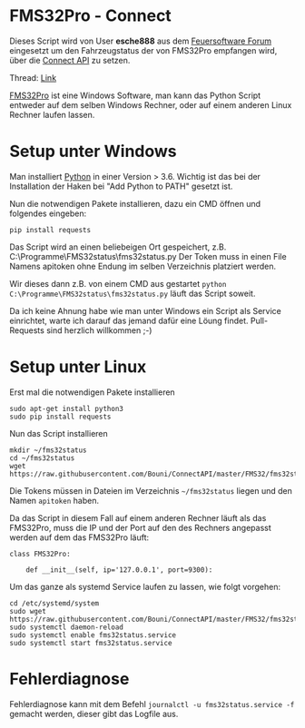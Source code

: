 # FMS32Pro - Connect

Dieses Script wird von User **esche888** aus dem [Feuersoftware Forum](https://feuersoftware.com/forum/) eingesetzt um den Fahrzeugstatus der von FMS32Pro empfangen wird, über die [Connect API](http://dokumentation.feuersoftware.com:8090/pages/viewpage.action?pageId=2490428) zu setzen.

Thread: [Link](https://feuersoftware.com/forum/index.php?thread/2189-wunsch-tetracontrol-schnitstelle-für-fms32-verwenden/)

[FMS32Pro](https://www.heirue-soft.de/software/fms32) ist eine Windows Software, man kann das Python Script entweder auf dem selben Windows Rechner, oder auf einem anderen Linux Rechner laufen lassen.

# Setup unter Windows

Man installiert [Python](https://www.python.org/downloads/) in einer Version > 3.6. 
Wichtig ist das bei der Installation der Haken bei "Add Python to PATH" gesetzt ist.

Nun die notwendigen Pakete installieren, dazu ein CMD öffnen und folgendes eingeben:
```
pip install requests
```

Das Script wird an einen beliebeigen Ort gespeichert, z.B. C:\Programme\FMS32status\fms32status.py
Der Token muss in einen File Namens apitoken ohne Endung im selben Verzeichnis platziert werden.

Wir dieses dann z.B. von einem CMD aus gestartet `python  C:\Programme\FMS32status\fms32status.py` läuft das Script soweit.

Da ich keine Ahnung habe wie man unter Windows ein Script als Service einrichtet, warte ich darauf das jemand dafür eine Löung findet. 
Pull-Requests sind herzlich willkommen ;-)

# Setup unter Linux

Erst mal die notwendigen Pakete installieren
```
sudo apt-get install python3
sudo pip install requests
```

Nun das Script installieren
```
mkdir ~/fms32status
cd ~/fms32status
wget https://raw.githubusercontent.com/Bouni/ConnectAPI/master/FMS32/fms32status.py
```
Die Tokens müssen in Dateien im Verzeichnis `~/fms32status` liegen und den Namen `apitoken` haben.

Da das Script in diesem Fall auf einem anderen Rechner läuft als das FMS32Pro, muss die IP und der Port auf den des Rechners angepasst werden auf dem das FMS32Pro läuft:
```
class FMS32Pro:

    def __init__(self, ip='127.0.0.1', port=9300):
```

Um das ganze als systemd Service laufen zu lassen, wie folgt vorgehen:
```
cd /etc/systemd/system
sudo wget https://raw.githubusercontent.com/Bouni/ConnectAPI/master/FMS32/fms32status.service
sudo systemctl daemon-reload
sudo systemctl enable fms32status.service
sudo systemctl start fms32status.service
```

# Fehlerdiagnose

Fehlerdiagnose kann mit dem Befehl `journalctl -u fms32status.service -f` gemacht werden, dieser gibt das Logfile aus.
